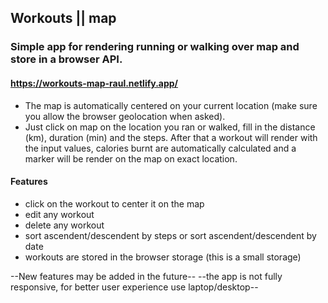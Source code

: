 ## Workouts || map

### Simple app for rendering running or walking over map and store in a browser API.
#### https://workouts-map-raul.netlify.app/
* The map is automatically centered on your current location (make sure you allow the browser geolocation when asked).
* Just click on map on the location you ran or walked, fill in the distance (km), duration (min) and the steps. After that a workout will render with the input values, calories burnt are automatically calculated and a marker will be render on the map on exact location.

#### Features
* click on the workout to center it on the map
* edit any workout
* delete any workout
* sort ascendent/descendent by steps or sort ascendent/descendent by date
* workouts are stored in the browser storage (this is a small storage)

--New features may be added in the future--
--the app is not fully responsive, for better user experience use laptop/desktop--
